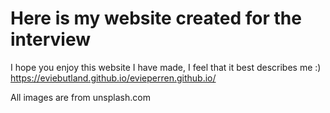 # Here is my website created for the interview
I hope you enjoy this website I have made, I feel that it best describes me :) 
https://eviebutland.github.io/evieperren.github.io/


All images are from unsplash.com
